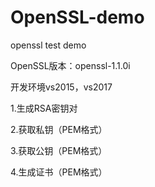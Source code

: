 # OpenSSL-demo

openssl test demo

OpenSSL版本：openssl-1.1.0i

开发环境vs2015，vs2017

1.生成RSA密钥对

2.获取私钥（PEM格式）

3.获取公钥（PEM格式）

4.生成证书（PEM格式）
